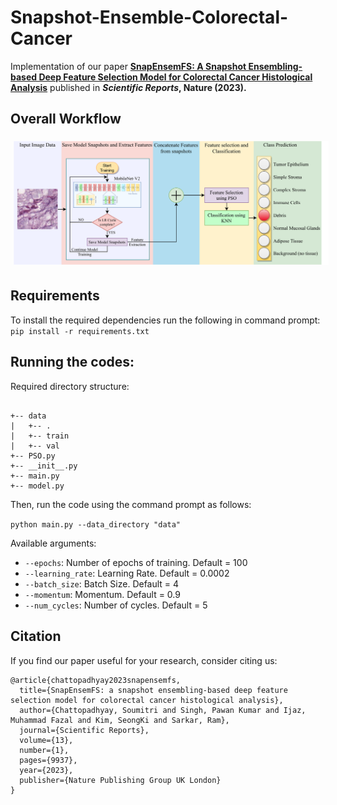 # Snapshot-Ensemble-Colorectal-Cancer
Implementation of our paper **[SnapEnsemFS: A Snapshot Ensembling-based Deep Feature Selection Model for Colorectal Cancer Histological Analysis](https://www.nature.com/articles/s41598-023-36921-8)** published in **_Scientific Reports_, Nature (2023).**

## Overall Workflow
<img src="./proposed.png" style="margin: 5px;">

## Requirements
To install the required dependencies run the following in command prompt:
`pip install -r requirements.txt`

## Running the codes:
Required directory structure:

```

+-- data
|   +-- .
|   +-- train
|   +-- val
+-- PSO.py
+-- __init__.py
+-- main.py
+-- model.py

```
Then, run the code using the command prompt as follows:

`python main.py --data_directory "data"`

Available arguments:
- `--epochs`: Number of epochs of training. Default = 100
- `--learning_rate`: Learning Rate. Default = 0.0002
- `--batch_size`: Batch Size. Default = 4
- `--momentum`: Momentum. Default = 0.9
- `--num_cycles`: Number of cycles. Default = 5

## Citation
If you find our paper useful for your research, consider citing us:
```
@article{chattopadhyay2023snapensemfs,
  title={SnapEnsemFS: a snapshot ensembling-based deep feature selection model for colorectal cancer histological analysis},
  author={Chattopadhyay, Soumitri and Singh, Pawan Kumar and Ijaz, Muhammad Fazal and Kim, SeongKi and Sarkar, Ram},
  journal={Scientific Reports},
  volume={13},
  number={1},
  pages={9937},
  year={2023},
  publisher={Nature Publishing Group UK London}
}
```
